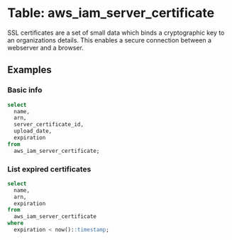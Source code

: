 # Table: aws_iam_server_certificate

SSL certificates are a set of small data which binds a cryptographic key to an organizations details. This enables a secure connection between a webserver and a browser.

## Examples

### Basic info

```sql
select
  name,
  arn,
  server_certificate_id,
  upload_date,
  expiration
from
  aws_iam_server_certificate;
```

### List expired certificates

```sql
select
  name,
  arn,
  expiration
from
  aws_iam_server_certificate
where
  expiration < now()::timestamp;
```
